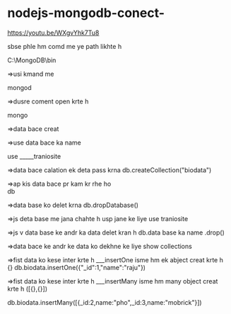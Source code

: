 # nodejs-mongodb-conect-
https://youtu.be/WXgvYhk7Tu8

sbse phle hm comd me ye path likhte h 
  
C:\MongoDB\bin

=>usi kmand me 

mongod 

=>dusre coment open krte h 

mongo

=>data bace creat

=>use data bace ka name 

use _____traniosite 

=>data bace calation  ek deta pass krna 
db.createCollection("biodata")

=>ap kis data bace pr kam kr rhe ho  
db

=>data base ko delet krna 
db.dropDatabase()

=>js deta base me jana chahte h usp jane ke liye
use traniosite

=>js v data base ke andr ka data delet kran  h 
db.data base ka name .drop()

=>data bace ke andr ke data ko dekhne ke liye
show collections


=>fist data ko kese inter krte h ___insertOne   isme hm ek abject creat krte h {}
db.biodata.insertOne({"_id":1,"name":"raju"})

=>fist data ko kese inter krte h ___insertMany   isme hm many object creat krte h ([{},{}])

db.biodata.insertMany([{_id:2,name:"pho",_id:3,name:"mobrick"}])


